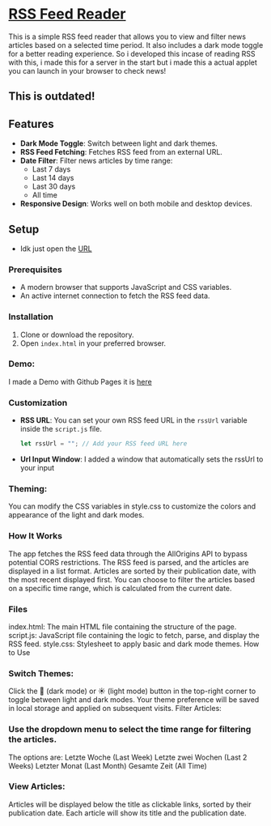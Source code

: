 # [RSS Feed Reader](https://zockerkatze.github.io/rssparser/)

This is a simple RSS feed reader that allows you to view and filter news articles based on a selected time period. It also includes a dark mode toggle for a better reading experience.
So i developed this incase of reading RSS with this, i made this for a server in the start but i made this a actual applet you can launch in your browser to check news!

## This is outdated!
## Features
- **Dark Mode Toggle**: Switch between light and dark themes.
- **RSS Feed Fetching**: Fetches RSS feed from an external URL.
- **Date Filter**: Filter news articles by time range:
  - Last 7 days
  - Last 14 days
  - Last 30 days
  - All time
- **Responsive Design**: Works well on both mobile and desktop devices.

## Setup
- Idk just open the [URL](https://zockerkatze.github.io/rssparser/)
### Prerequisites
- A modern browser that supports JavaScript and CSS variables.
- An active internet connection to fetch the RSS feed data.

### Installation
1. Clone or download the repository.
2. Open `index.html` in your preferred browser.

### Demo:
I made a Demo with Github Pages it is [here](https://zockerkatze.github.io/rssparser/)

### Customization
- **RSS URL**: You can set your own RSS feed URL in the `rssUrl` variable inside the `script.js` file.
  
  ```javascript
  let rssUrl = ""; // Add your RSS feed URL here

- **Url Input Window**: I added a window that automatically sets the rssUrl to your input

### Theming: 
You can modify the CSS variables in style.css to customize the colors and appearance of the light and dark modes.
### How It Works
The app fetches the RSS feed data through the AllOrigins API to bypass potential CORS restrictions.
The RSS feed is parsed, and the articles are displayed in a list format. Articles are sorted by their publication date, with the most recent displayed first.
You can choose to filter the articles based on a specific time range, which is calculated from the current date.
### Files
index.html: The main HTML file containing the structure of the page.
script.js: JavaScript file containing the logic to fetch, parse, and display the RSS feed.
style.css: Stylesheet to apply basic and dark mode themes.
How to Use
### Switch Themes:

Click the 🌙 (dark mode) or ☀️ (light mode) button in the top-right corner to toggle between light and dark modes.
Your theme preference will be saved in local storage and applied on subsequent visits.
Filter Articles:

### Use the dropdown menu to select the time range for filtering the articles.

The options are:
Letzte Woche (Last Week)
Letzte zwei Wochen (Last 2 Weeks)
Letzter Monat (Last Month)
Gesamte Zeit (All Time)

### View Articles:

Articles will be displayed below the title as clickable links, sorted by their publication date.
Each article will show its title and the publication date.

